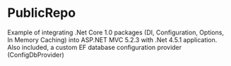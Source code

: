 # PublicRepo
Example of integrating .Net Core 1.0 packages (DI, Configuration, Options, In Memory Caching) into ASP.NET MVC 5.2.3 with .Net 4.5.1 application.
Also included, a custom EF database configuration provider (ConfigDbProvider)
